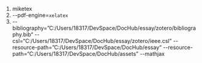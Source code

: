 1. miketex
2. --pdf-engine=`xelatex`
3. --bibliography=”C:/Users/18317/DevSpace/DocHub/essay/zotero/bibliography.bib“
   --csl=“C:/Users/18317/DevSpace/DocHub/essay/zotero/ieee.csl”
   --resource-path=”C:/Users/18317/DevSpace/DocHub/essay“
   --resource-path=“C:/Users/18317/DevSpace/DocHub/assets”
   --mathjax
